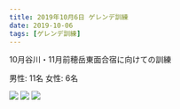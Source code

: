 ```yaml
---
title: 2019年10月6日 ゲレンデ訓練
date: 2019-10-06 
tags: [ゲレンデ訓練]
---
```


10月谷川・11月前穂岳東面合宿に向けての訓練

男性: 11名
女性: 6名

![](/2019/10/06/20191006/1.jpg)
![](/2019/10/06/20191006/2.jpg)
![](/2019/10/06/20191006/3.jpg)
